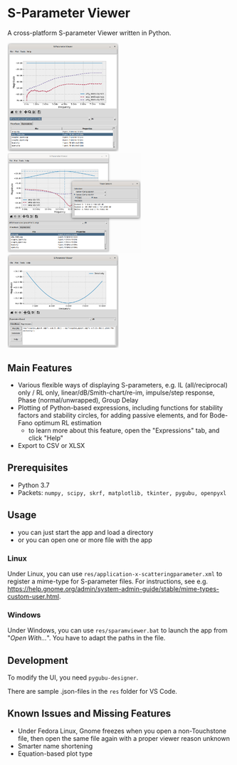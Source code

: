 S-Parameter Viewer
==================

A cross-platform S-parameter Viewer written in Python.

<img src="./doc/screenshot_mainwin_s2p.png" width="250" /> <img src="./doc/screenshot_mainwin_markers.png" width="300" /> <img src="./doc/screenshot_mainwin_expr.png" width="250" />


Main Features
-------------

- Various flexible ways of displaying S-parameters, e.g. IL (all/reciprocal) only / RL only, linear/dB/Smith-chart/re-im, impulse/step response, Phase (normal/unwrapped), Group Delay
- Plotting of Python-based expressions, including functions for stability factors and stability circles, for adding passive elements, and for Bode-Fano optimum RL estimation
    - to learn more about this feature, open the "Expressions" tab, and click "Help"
- Export to CSV or XLSX


Prerequisites
-------------

- Python 3.7
- Packets: `numpy, scipy, skrf, matplotlib, tkinter, pygubu, openpyxl`


Usage
-----

- you can just start the app and load a directory
- or you can open one or more file with the app

### Linux

Under Linux, you can use `res/application-x-scatteringparameter.xml` to register a mime-type for S-parameter files. For instructions, see e.g. <https://help.gnome.org/admin/system-admin-guide/stable/mime-types-custom-user.html>.

### Windows

Under Windows, you can use `res/sparamviewer.bat` to launch the app from "*Open With...*". You have to adapt the paths in the file.
	

Development
-----------

To modify the UI, you need `pygubu-designer`.

There are sample .json-files in the `res` folder for VS Code.


Known Issues and Missing Features
---------------------------------

- Under Fedora Linux, Gnome freezes when you open a non-Touchstone file, then open the same file again with a proper viewer reason unknown
- Smarter name shortening
- Equation-based plot type
